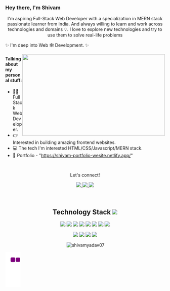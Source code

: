 <!--  portfolio link/  -->
### Hey there, I'm  Shivam 
<p align="center">
I'm aspiring Full-Stack Web Developer with a specialization in MERN stack passionate learner from India. And always willing to learn and work across technologies and domains 💡. I love to explore new technologies and try to use them to solve real-life problems <p aling="center"> ✨ I'm deep into Web 🕸️ Development. ✨</p>
</p> 
<img align="right" src="https://raw.githubusercontent.com/mhmzdev/mhmzdev/master/code.gif" width="450" height="258"/>

#### Talking about my personal stuff:

- 🙋‍♂️ Full Stack Web Developer.
- 👉 Interested in building amazing frontend websites.
- 💻 The tech I'm interested HTML/CSS/Javascript/MERN stack.
- 📄 Portfolio - "https://shivam-portfolio-wesite.netlify.app/"

<br>

 <div align="center">
<p align="center">Let's connect!</p>
<a href="https://twitter.com/shivamy75967491" target="blank">
    <img src="https://img.shields.io/badge/Twitter-1DA1F2?style=for-the-badge&logo=twitter&logoColor=white" />
</a>
<a href="https://www.instagram.com/shivamyadav007/" target="blank">
    <img src="https://img.shields.io/badge/Instagram-E4405F?style=for-the-badge&logo=instagram&logoColor=white" />
</a>
<a href="https://www.linkedin.com/in/shivamyadav007/" target="blank">
    <img src="https://img.shields.io/badge/linkedin-%230077B5.svg?&style=for-the-badge&logo=linkedin&logoColor=white" />
</a>
</div>

<br>
<br>

<h2 align="center">Technology Stack <img  src="https://github.com/ritik307/ritik307/blob/main/images/laptop.gif" width="50"></h2>
<p align="center">
  <img src="https://img.shields.io/badge/JavaScript-F7DF1E?style=for-the-badge&logo=javascript&logoColor=black"/>
  <img src="https://img.shields.io/badge/HTML5-E34F26?style=for-the-badge&logo=html5&logoColor=white"/>
  <img src="https://img.shields.io/badge/CSS3-1572B6?style=for-the-badge&logo=css5&logoColor=white"/>
  <img src="https://img.shields.io/badge/React-20232A?style=for-the-badge&logo=react&logoColor=61DAFB"/>
  <img src="https://img.shields.io/badge/Express.js-404D59?style=for-the-badge"/>
  <img src="https://img.shields.io/badge/Node.js-43853D?style=for-the-badge&logo=node.js&logoColor=white"/>
  <img src="https://img.shields.io/badge/MongoDB-4EA94B?style=for-the-badge&logo=mongodb&logoColor=white"/>
  <img src="https://img.shields.io/badge/Bootstrap-563D7C?style=for-the-badge&logo=bootstrap&logoColor=white"/>
<p align="center">
<img src="https://img.shields.io/badge/GitHub-100000?style=for-the-badge&logo=github&logoColor=white"/>
  <img src="https://img.shields.io/badge/Netlify-00C7B7?style=for-the-badge&logo=netlify&logoColor=whit"/>
  <img src="https://img.shields.io/badge/Heroku-430098?style=for-the-badge&logo=heroku&logoColor=white"/>
  <img src="https://img.shields.io/badge/Redux-593D88?style=for-the-badge&logo=redux&logoColor=white"/>
</p>
</p>

<p align="center" >&nbsp;<img src="https://github-readme-stats.vercel.app/api?username=shivamyadav07&show_icons=true&locale=en" alt="shivamyadav07" /></p>

![snake gif](https://github.com/Shivamyadav07/Shivamyadav07/blob/output/github-contribution-grid-snake.gif)
